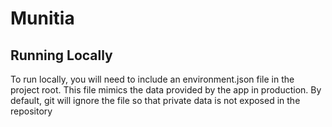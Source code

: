 Munitia
=======

Running Locally
---------------
To run locally, you will need to include an environment.json file in the project root. This file
mimics the data provided by the app in production. By default, git will ignore the file so that private data is not exposed in the repository